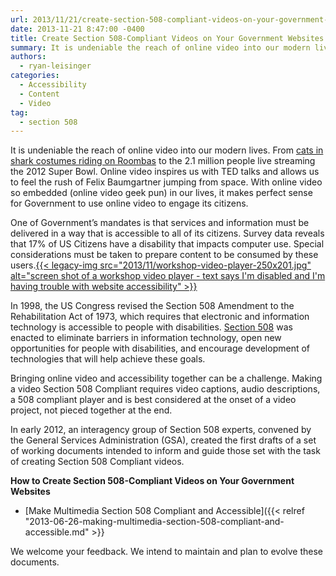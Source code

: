 ```yaml
---
url: 2013/11/21/create-section-508-compliant-videos-on-your-government-websites.md
date: 2013-11-21 8:47:00 -0400
title: Create Section 508-Compliant Videos on Your Government Websites
summary: It is undeniable the reach of online video into our modern lives. From cats in shark costumes riding on Roombas to the 2.1 million people live streaming the 2012 Super Bowl. Online video inspires us with TED talks and allows us to feel the rush of Felix Baumgartner jumping from space. With online video so
authors:
  - ryan-leisinger
categories:
  - Accessibility
  - Content
  - Video
tag:
  - section 508
---
```


It is undeniable the reach of online video into our modern lives. From <a title="Cat in shark constume rides Roomba on YouTube" href="http://www.youtube.com/watch?v=Of2HU3LGdbo" target="_blank">cats in shark costumes riding on Roombas</a> to the 2.1 million people live streaming the 2012 Super Bowl. Online video inspires us with TED talks and allows us to feel the rush of Felix Baumgartner jumping from space. With online video so embedded (online video geek pun) in our lives, it makes perfect sense for Government to use online video to engage its citizens.

One of Government’s mandates is that services and information must be delivered in a way that is accessible to all of its citizens. Survey data reveals that 17% of US Citizens have a disability that impacts computer use. Special considerations must be taken to prepare content to be consumed by these users.[{{< legacy-img src="2013/11/workshop-video-player-250x201.jpg" alt="screen shot of a workshop video player - text says I'm disabled and I'm having trouble with website accessibility" >}}](https://s3.amazonaws.com/sitesusa/wp-content/uploads/sites/212/2013/11/workshop-video-player.jpg)

In 1998, the US Congress revised the Section 508 Amendment to the Rehabilitation Act of 1973, which requires that electronic and information technology is accessible to people with disabilities. <a title=" Resources for understanding and implementing Section 508" href="http://www.section508.gov/" target="_blank">Section 508</a> was enacted to eliminate barriers in information technology, open new opportunities for people with disabilities, and encourage development of technologies that will help achieve these goals.

Bringing online video and accessibility together can be a challenge. Making a video Section 508 Compliant requires video captions, audio descriptions, a 508 compliant player and is best considered at the onset of a video project, not pieced together at the end.

In early 2012, an interagency group of Section 508 experts, convened by the General Services Administration (GSA), created the first drafts of a set of working documents intended to inform and guide those set with the task of creating Section 508 Compliant videos.

**How to Create Section 508-Compliant Videos on Your Government Websites**

  * [Make Multimedia Section 508 Compliant and Accessible]({{< relref "2013-06-26-making-multimedia-section-508-compliant-and-accessible.md" >}}

We welcome your feedback. We intend to maintain and plan to evolve these documents.